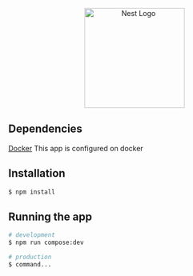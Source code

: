 <p align="center">
  <a href="http://nestjs.com/" target="blank"><img src="https://nestjs.com/img/logo-small.svg" width="200" alt="Nest Logo" /></a>
</p>

## Dependencies

[Docker](https://www.docker.com/) This app is configured on docker

## Installation

```bash
$ npm install
```

## Running the app

```bash
# development
$ npm run compose:dev

# production
$ command...

```
